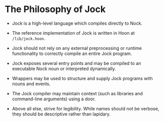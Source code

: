 # The Philosophy of Jock

* Jock is a high-level language which compiles directly to Nock.

* The reference implementation of Jock is written in Hoon at `/lib/jock.hoon`.

* Jock should not rely on any external preprocessing or runtime functionality to correctly compile an entire Jock program.

* Jock exposes several entry points and may be compiled to an executable Nock noun or interpreted dynamically.

* Wrappers may be used to structure and supply Jock programs with nouns and events.

* The Jock compiler may maintain context (such as libraries and command-line arguments) using a door.

* Above all else, strive for legibility.  While names should not be verbose, they should be descriptive rather than lapidary.

